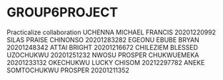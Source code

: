 # GROUP6PROJECT
Practicalize collaboration
UCHENNA MICHAEL FRANCIS      20201220992
SILAS PRAISE CHINONSO        20201283282
EGEONU EBUBE BRYAN           20201248342
ATTAI BRIGHT                 20201216672
CHILEZIEM BLESSED UZOCHUKWU  20201251232
NWOSU PROSPER CHUKWUEMEKA    20201233132
OKECHUKWU LUCKY CHISOM       20212297782
ANEKE SOMTOCHUKWU PROSPER    20201211352
